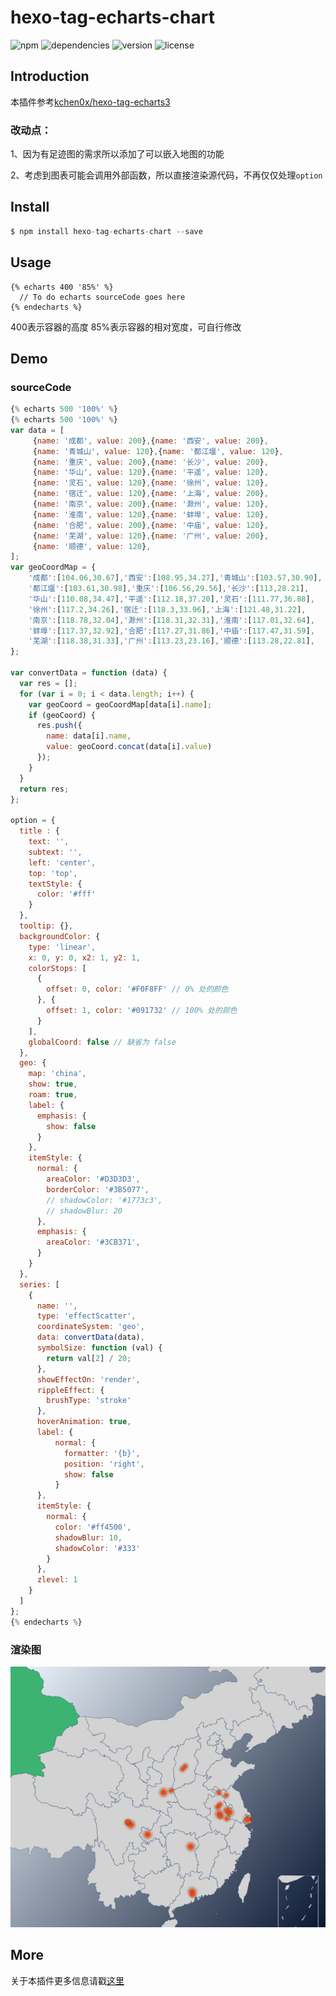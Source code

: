 # hexo-tag-echarts-chart

![npm](https://img.shields.io/badge/npm-v5.5.1-brightgreen.svg)
![dependencies](https://img.shields.io/badge/dependencies-up%20to%20date-brightgreen.svg)
![version](https://img.shields.io/badge/hexo--tag--echarts--chart-v1.0.2-brightgreen.svg)
![license](https://img.shields.io/badge/license-MIT-brightgreen.svg)

## Introduction
本插件参考[kchen0x/hexo-tag-echarts3](https://github.com/kchen0x/hexo-tag-echarts3)
### 改动点：

1、因为有足迹图的需求所以添加了可以嵌入地图的功能

2、考虑到图表可能会调用外部函数，所以直接渲染源代码，不再仅仅处理`option`

## Install
```javascript
$ npm install hexo-tag-echarts-chart --save
```

## Usage

```ejs
{% echarts 400 '85%' %}
  // To do echarts sourceCode goes here
{% endecharts %}
```
400表示容器的高度 85%表示容器的相对宽度，可自行修改

## Demo
### sourceCode
```javascript
{% echarts 500 '100%' %}
{% echarts 500 '100%' %}
var data = [
     {name: '成都', value: 200},{name: '西安', value: 200},
     {name: '青城山', value: 120},{name: '都江堰', value: 120},
     {name: '重庆', value: 200},{name: '长沙', value: 200},
     {name: '华山', value: 120},{name: '平遥', value: 120},
     {name: '灵石', value: 120},{name: '徐州', value: 120},
     {name: '宿迁', value: 120},{name: '上海', value: 200},
     {name: '南京', value: 200},{name: '滁州', value: 120},
     {name: '淮南', value: 120},{name: '蚌埠', value: 120},
     {name: '合肥', value: 200},{name: '中庙', value: 120},
     {name: '芜湖', value: 120},{name: '广州', value: 200},
     {name: '顺德', value: 120},
];
var geoCoordMap = {
    '成都':[104.06,30.67],'西安':[108.95,34.27],'青城山':[103.57,30.90],
    '都江堰':[103.61,30.98],'重庆':[106.56,29.56],'长沙':[113,28.21],
    '华山':[110.08,34.47],'平遥':[112.18,37.20],'灵石':[111.77,36.88],
    '徐州':[117.2,34.26],'宿迁':[118.3,33.96],'上海':[121.48,31.22],
    '南京':[118.78,32.04],'滁州':[118.31,32.31],'淮南':[117.01,32.64],
    '蚌埠':[117.37,32.92],'合肥':[117.27,31.86],'中庙':[117.47,31.59],
    '芜湖':[118.38,31.33],'广州':[113.23,23.16],'顺德':[113.28,22.81],
};

var convertData = function (data) {
  var res = [];
  for (var i = 0; i < data.length; i++) {
    var geoCoord = geoCoordMap[data[i].name];
    if (geoCoord) {
      res.push({
        name: data[i].name,
        value: geoCoord.concat(data[i].value)
      });
    }
  }
  return res;
};

option = {
  title : {
    text: '',
    subtext: '',
    left: 'center',
    top: 'top',
    textStyle: {
      color: '#fff'
    }
  },
  tooltip: {},
  backgroundColor: {
    type: 'linear',
    x: 0, y: 0, x2: 1, y2: 1,
    colorStops: [
      {
        offset: 0, color: '#F0F8FF' // 0% 处的颜色
      }, {
        offset: 1, color: '#091732' // 100% 处的颜色
      }
    ],
    globalCoord: false // 缺省为 false
  },
  geo: {
    map: 'china',
    show: true,
    roam: true,
    label: {
      emphasis: {
        show: false
      }
    },
    itemStyle: {
      normal: {
        areaColor: '#D3D3D3',
        borderColor: '#3B5077',
        // shadowColor: '#1773c3',
        // shadowBlur: 20
      },
      emphasis: {
        areaColor: '#3CB371',
      }
    }
  },
  series: [
    {
      name: '',
      type: 'effectScatter',
      coordinateSystem: 'geo',
      data: convertData(data),
      symbolSize: function (val) {
        return val[2] / 20;
      },
      showEffectOn: 'render',
      rippleEffect: {
        brushType: 'stroke'
      },
      hoverAnimation: true,
      label: {
          normal: {
            formatter: '{b}',
            position: 'right',
            show: false
          }
      },
      itemStyle: {
        normal: {
          color: '#ff4500',
          shadowBlur: 10,
          shadowColor: '#333'
        }
      },
      zlevel: 1
    }
  ]
};
{% endecharts %}
```
### 渲染图
![足迹](https://github.com/Cloving/Atlas-Github/blob/master/blog/notePicture/hexo-tag-echarts-chart%E6%8F%92%E4%BB%B6/%E8%B6%B3%E8%BF%B9.png?raw=true)


## More
关于本插件更多信息请戳[这里](http://yaodongsheng.com/2018/12/13/Echarts%E8%B6%B3%E8%BF%B9%E5%9B%BE/)